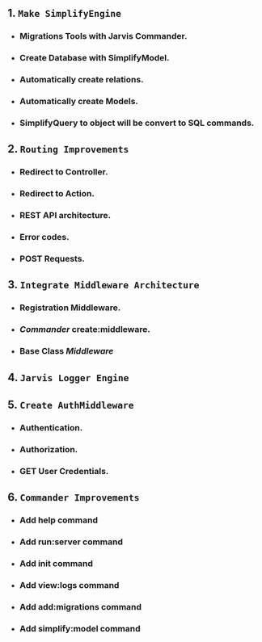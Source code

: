 ## 1. `Make SimplifyEngine`

- ### Migrations Tools with **Jarvis Commander**.
- ### Create Database with **SimplifyModel**.
- ### Automatically create relations.
- ### Automatically create Models.
- ### **SimplifyQuery** to object will be convert to SQL commands.

## 2. `Routing Improvements`

- ### Redirect to **Controller**.
- ### Redirect to **Action**.
- ### **REST API** architecture.
- ### Error codes.
- ### **POST** Requests.

## 3. `Integrate Middleware Architecture`

- ### Registration **Middleware**.
- ### _Commander_ **create:middleware**.
- ### Base Class _Middleware_

## 4. `Jarvis Logger Engine`

## 5. `Create AuthMiddleware`

- ### Authentication.
- ### Authorization.
- ### GET User Credentials.

## 6. `Commander Improvements`

- ### Add **help** command
- ### Add **run:server** command
- ### Add **init** command
- ### Add **view:logs** command
- ### Add **add:migrations** command
- ### Add **simplify:model** command
